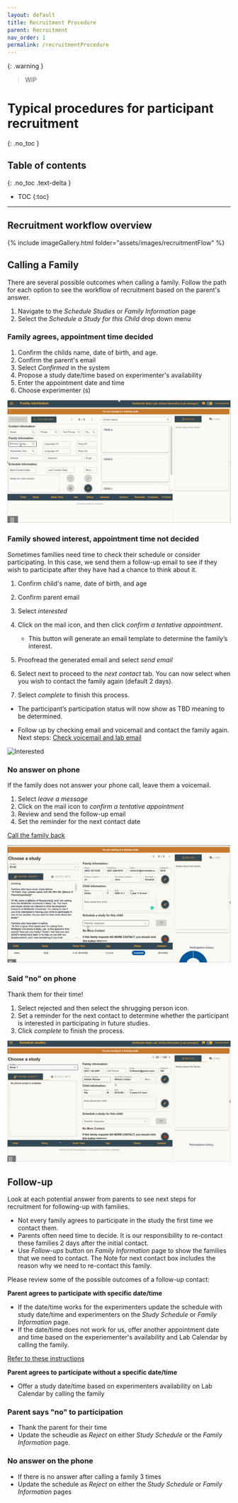 ```yaml
---
layout: default
title: Recruitment Procedure
parent: Recruitment
nav_order: 1
permalink: /recruitmentProcedure
---
```


{: .warning }
> WIP

# Typical procedures for participant recruitment
{: .no_toc }

## Table of contents
{: .no_toc .text-delta }

* TOC
{:toc}

---

## Recruitment workflow overview

{% include imageGallery.html folder="assets/images/recruitmentFlow" %}


## Calling a Family

There are several possible outcomes when calling a family. Follow the path for each option to see the workflow of recruitment based on the parent's answer. 

1. Navigate to the _Schedule Studies_ or *Family Information* page
2. Select the _Schedule a Study for this Child_ drop down menu


### Family agrees, appointment time decided
1. Confirm the childs name, date of birth, and age. 
2. Confirm the parent's email
3. Select *Confirmed* in the system 
4. Propose a study date/time based on experimenter's availability 
5. Enter the appointment date and time
6. Choose experimenter (s)

<img src="assets/videos/ScheduleStudy.gif" alt="Schedule Study">




### Family showed interest, appointment time not decided

Sometimes families need time to check their schedule or consider participating. In this case, we send them a follow-up email to see if they wish to participate after they have had a chance to think about it. 

1. Confirm child's name, date of birth, and age
2. Confirm parent email
3. Select _interested_
4. Click on the mail icon, and then click _confirm a tentative appointment_.

    - This button will generate an email template to determine the family’s interest.

5. Proofread the generated email and select _send email_
6. Select next to proceed to the _next contact_ tab. You can now select when you wish to contact the family again (default 2 days).
7. Select _complete_ to finish this process.

- The participant’s participation status will now show as TBD meaning to be determined.

- Follow up by checking email and voicemail and contact the family again. Next steps: [Check voicemail and lab email](#follow-up)

<img src="assets/videos/Interested.gif" alt="Interested">


### No answer on phone

If the family does not answer your phone call, leave them a voicemail. 

1. Select _leave a message_
2. Click on the mail icon to _confirm a tentative appointment_
3. Review and send the follow-up email
4. Set the reminder for the next contact date

[Call the family back](#follow-up)

<img src="assets/videos/nocall.gif" alt="nocall">



### Said "no" on phone

Thank them for their time!

1. Select rejected and then select the shrugging person icon.
2. Set a reminder for the next contact to determine whether the participant is interested in participating in future studies.
3. Click _complete_ to finish the process.


<img src="assets/videos/saidno.gif" alt="saidno">




## Follow-up

Look at each potential answer from parents to see next steps for recruitment for following-up with families. 

 - Not every family agrees to participate in the study the first time we contact them.
- Parents often need time to decide. It is our responsibility to re-contact these families 2 days after the initial contact.
- Use *Follow-ups* button on *Family Information* page to show the families that we need to contact. The Note for next contact box includes the reason why we need to re-contact this family.

Please review some of the possible outcomes of a follow-up contact: 


**Parent agrees to participate with specific date/time**

- If the date/time works for the experimenters update the schedule with study date/time and experimenters on the *Study Schedule* or *Family Information* page. 
- If the date/time does not work for us, offer another appointment date and time based on the experiementer's availability and Lab Calendar by calling the family. 

[Refer to these instructions](#family-agrees,-appointment-time-decided)


**Parent agrees to participate without a specific date/time**

- Offer a study date/time based on experimenters availability on Lab Calendar by calling the family 

### Parent says "no" to participation
- Thank the parent for their time
- Update the scheudle as *Reject* on either *Study Schedule* or the *Family Information* page. 

### No answer on the phone
- If there is no answer after calling a family 3 times 
- Update the schedule as *Reject* on either the *Study Schedule* or *Family Information* pages




















